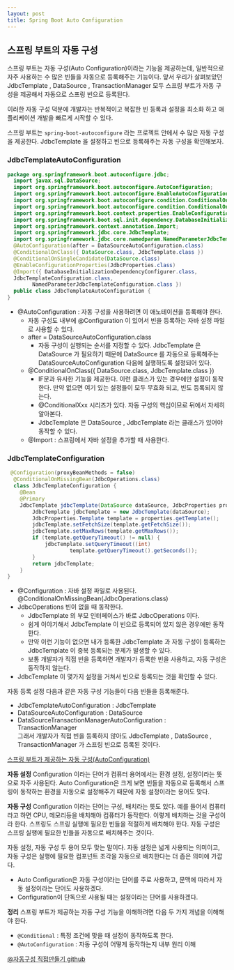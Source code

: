 ```yaml
---
layout: post
title: Spring Boot Auto Configuration
---
```



## 스프링 부트의 자동 구성
스프링 부트는 자동 구성(Auto Configuration)이라는 기능을 제공하는데, 일반적으로 자주 사용하는 수 많은 빈들을 자동으로 등록해주는 기능이다.
앞서 우리가 살펴보았던 JdbcTemplate , DataSource , TransactionManager 모두 스프링 부트가 자동 구성을 제공해서 자동으로 스프링 빈으로 등록된다.

이러한 자동 구성 덕분에 개발자는 반복적이고 복잡한 빈 등록과 설정을 최소화 하고 애플리케이션 개발을 빠르게 시작할 수 있다.

스프링 부트는 `spring-boot-autoconfigure` 라는 프로젝트 안에서 수 많은 자동 구성을 제공한다. JdbcTemplate 을 설정하고 빈으로 등록해주는 자동 구성을 확인해보자.

### JdbcTemplateAutoConfiguration
~~~java
package org.springframework.boot.autoconfigure.jdbc;
  import javax.sql.DataSource;
  import org.springframework.boot.autoconfigure.AutoConfiguration;
  import org.springframework.boot.autoconfigure.EnableAutoConfiguration;
  import org.springframework.boot.autoconfigure.condition.ConditionalOnClass;
  import org.springframework.boot.autoconfigure.condition.ConditionalOnSingleCandidate;
  import org.springframework.boot.context.properties.EnableConfigurationProperties;
  import org.springframework.boot.sql.init.dependency.DatabaseInitializationDependencyConfigurer;
  import org.springframework.context.annotation.Import;
  import org.springframework.jdbc.core.JdbcTemplate;
  import org.springframework.jdbc.core.namedparam.NamedParameterJdbcTemplate;
  @AutoConfiguration(after = DataSourceAutoConfiguration.class)
  @ConditionalOnClass({ DataSource.class, JdbcTemplate.class })
  @ConditionalOnSingleCandidate(DataSource.class)
  @EnableConfigurationProperties(JdbcProperties.class)
  @Import({ DatabaseInitializationDependencyConfigurer.class,
  JdbcTemplateConfiguration.class,
        NamedParameterJdbcTemplateConfiguration.class })
  public class JdbcTemplateAutoConfiguration {
}
~~~

- @AutoConfiguration : 자동 구성을 사용하려면 이 애노테이션을 등록해야 한다.
  - 자동 구성도 내부에 @Configuration 이 있어서 빈을 등록하는 자바 설정 파일로 사용할 수 있다.
  - after = DataSourceAutoConfiguration.class
    - 자동 구성이 실행되는 순서를 지정할 수 있다. JdbcTemplate 은 DataSource 가 필요하기 때문에 DataSource 를 자동으로 등록해주는 DataSourceAutoConfiguration 다음에 실행하도록 설정되어 있다.
  - @ConditionalOnClass({ DataSource.class, JdbcTemplate.class })
    - IF문과 유사한 기능을 제공한다. 이런 클래스가 있는 경우에만 설정이 동작한다. 만약 없으면 여기 있는 설정들이 모두 무효화 되고, 빈도 등록되지 않는다.
    - @ConditionalXxx 시리즈가 있다. 자동 구성의 핵심이므로 뒤에서 자세히 알아본다.
    - JdbcTemplate 은 DataSource , JdbcTemplate 라는 클래스가 있어야 동작할 수 있다.
  - @Import : 스프링에서 자바 설정을 추가할 때 사용한다.


### JdbcTemplateConfiguration
~~~java
 @Configuration(proxyBeanMethods = false)
  @ConditionalOnMissingBean(JdbcOperations.class)
  class JdbcTemplateConfiguration {
    @Bean
    @Primary
    JdbcTemplate jdbcTemplate(DataSource dataSource, JdbcProperties properties) {
        JdbcTemplate jdbcTemplate = new JdbcTemplate(dataSource);
        JdbcProperties.Template template = properties.getTemplate();
        jdbcTemplate.setFetchSize(template.getFetchSize());
        jdbcTemplate.setMaxRows(template.getMaxRows());
        if (template.getQueryTimeout() != null) {
            jdbcTemplate.setQueryTimeout((int)
                    template.getQueryTimeout().getSeconds());
        }
        return jdbcTemplate;
    }
}
~~~
- @Configuration : 자바 설정 파일로 사용된다. @ConditionalOnMissingBean(JdbcOperations.class)
- JdbcOperations 빈이 없을 때 동작한다.
  - JdbcTemplate 의 부모 인터페이스가 바로 JdbcOperations 이다.
  - 쉽게 이야기해서 JdbcTemplate 이 빈으로 등록되어 있지 않은 경우에만 동작한다.
  - 만약 이런 기능이 없으면 내가 등록한 JdbcTemplate 과 자동 구성이 등록하는 JdbcTemplate 이 중복 등록되는 문제가 발생할 수 있다.
  - 보통 개발자가 직접 빈을 등록하면 개발자가 등록한 빈을 사용하고, 자동 구성은 동작하지 않는다.
- JdbcTemplate 이 몇가지 설정을 거쳐서 빈으로 등록되는 것을 확인할 수 있다.

자동 등록 설정
다음과 같은 자동 구성 기능들이 다음 빈들을 등록해준다.
- JdbcTemplateAutoConfiguration : JdbcTemplate
- DataSourceAutoConfiguration : DataSource 
- DataSourceTransactionManagerAutoConfiguration : TransactionManager   
그래서 개발자가 직접 빈을 등록하지 않아도 JdbcTemplate , DataSource , TransactionManager 가 스프링 빈으로 등록된 것이다.

[스프링 부트가 제공하는 자동 구성(AutoConfiguration)](https://docs.spring.io/spring-boot/docs/current/reference/html/auto-configuration-classes.html)


**자동 설정**
Configuration 이라는 단어가 컴퓨터 용어에서는 환경 설정, 설정이라는 뜻으로 자주 사용된다. Auto Configuration은 크게 보면 빈들을 자동으로 등록해서 스프링이 동작하는 환경을 자동으로 설정해주기 때문에 자동 설정이라는 용어도 맞다.

**자동 구성**
Configuration 이라는 단어는 구성, 배치라는 뜻도 있다.
예를 들어서 컴퓨터라고 하면 CPU, 메모리등을 배치해야 컴퓨터가 동작한다. 이렇게 배치하는 것을 구성이라 한다.
스프링도 스프링 실행에 필요한 빈들을 적절하게 배치해야 한다. 자동 구성은 스프링 실행에 필요한 빈들을 자동으로 배치해주는 것이다.

자동 설정, 자동 구성 두 용어 모두 맞는 말이다. 자동 설정은 넓게 사용되는 의미이고, 자동 구성은 실행에 필요한 컴포넌트 조각을 자동으로 배치한다는 더 좁은 의미에 가깝다.

- Auto Configuration은 자동 구성이라는 단어를 주로 사용하고, 문맥에 따라서 자동 설정이라는 단어도 사용하겠다.
- Configuration이 단독으로 사용될 때는 설정이라는 단어를 사용하겠다.

**정리**
스프링 부트가 제공하는 자동 구성 기능을 이해하려면 다음 두 가지 개념을 이해해야 한다.
- `@Conditional` : 특정 조건에 맞을 때 설정이 동작하도록 한다.
- `@AutoConfiguration` : 자동 구성이 어떻게 동작하는지 내부 원리 이해

[@자동구성 직접만들기 github](https://github.com/khjzzm/yeoboya-lunch/tree/45bda96ab2e421921fe2c3ecf8ede8efe3a280c6)




